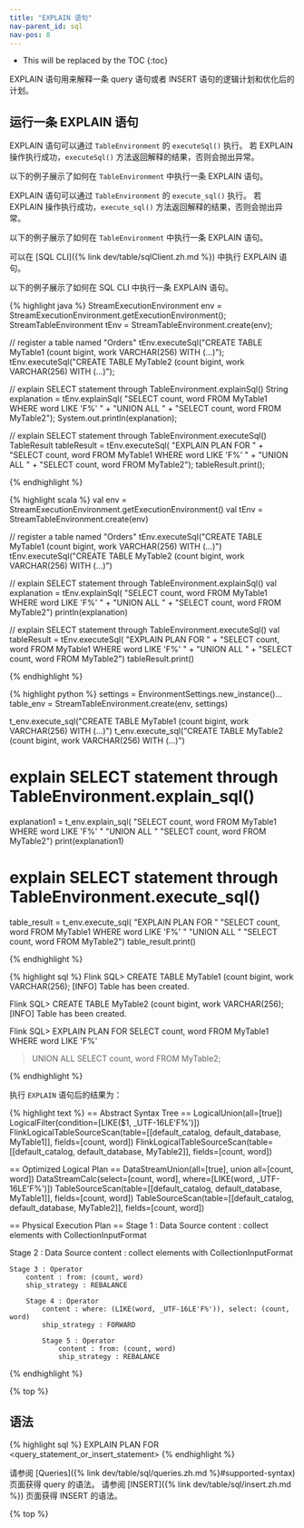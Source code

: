 ```yaml
---
title: "EXPLAIN 语句"
nav-parent_id: sql
nav-pos: 8
---
```

<!--
Licensed to the Apache Software Foundation (ASF) under one
or more contributor license agreements.  See the NOTICE file
distributed with this work for additional information
regarding copyright ownership.  The ASF licenses this file
to you under the Apache License, Version 2.0 (the
"License"); you may not use this file except in compliance
with the License.  You may obtain a copy of the License at

  http://www.apache.org/licenses/LICENSE-2.0

Unless required by applicable law or agreed to in writing,
software distributed under the License is distributed on an
"AS IS" BASIS, WITHOUT WARRANTIES OR CONDITIONS OF ANY
KIND, either express or implied.  See the License for the
specific language governing permissions and limitations
under the License.
-->

* This will be replaced by the TOC
{:toc}

EXPLAIN 语句用来解释一条 query 语句或者 INSERT 语句的逻辑计划和优化后的计划。


## 运行一条 EXPLAIN 语句

<div class="codetabs" data-hide-tabs="1" markdown="1">

<div data-lang="java/scala" markdown="1">

EXPLAIN 语句可以通过 `TableEnvironment` 的 `executeSql()` 执行。 若 EXPLAIN 操作执行成功，`executeSql()` 方法返回解释的结果，否则会抛出异常。

以下的例子展示了如何在 `TableEnvironment` 中执行一条 EXPLAIN 语句。

</div>

<div data-lang="python" markdown="1">

EXPLAIN 语句可以通过 `TableEnvironment` 的 `execute_sql()` 执行。 若 EXPLAIN 操作执行成功，`execute_sql()` 方法返回解释的结果，否则会抛出异常。

以下的例子展示了如何在 `TableEnvironment` 中执行一条 EXPLAIN 语句。

</div>

<div data-lang="SQL CLI" markdown="1">

可以在 [SQL CLI]({% link dev/table/sqlClient.zh.md %}) 中执行 EXPLAIN 语句。

以下的例子展示了如何在 SQL CLI 中执行一条 EXPLAIN 语句。

</div>
</div>

<div class="codetabs" markdown="1">
<div data-lang="java" markdown="1">
{% highlight java %}
StreamExecutionEnvironment env = StreamExecutionEnvironment.getExecutionEnvironment();
StreamTableEnvironment tEnv = StreamTableEnvironment.create(env);

// register a table named "Orders"
tEnv.executeSql("CREATE TABLE MyTable1 (count bigint, work VARCHAR(256) WITH (...)");
tEnv.executeSql("CREATE TABLE MyTable2 (count bigint, work VARCHAR(256) WITH (...)");

// explain SELECT statement through TableEnvironment.explainSql()
String explanation = tEnv.explainSql(
  "SELECT count, word FROM MyTable1 WHERE word LIKE 'F%' " +
  "UNION ALL " + 
  "SELECT count, word FROM MyTable2");
System.out.println(explanation);

// explain SELECT statement through TableEnvironment.executeSql()
TableResult tableResult = tEnv.executeSql(
  "EXPLAIN PLAN FOR " + 
  "SELECT count, word FROM MyTable1 WHERE word LIKE 'F%' " +
  "UNION ALL " + 
  "SELECT count, word FROM MyTable2");
tableResult.print();

{% endhighlight %}
</div>

<div data-lang="scala" markdown="1">
{% highlight scala %}
val env = StreamExecutionEnvironment.getExecutionEnvironment()
val tEnv = StreamTableEnvironment.create(env)

// register a table named "Orders"
tEnv.executeSql("CREATE TABLE MyTable1 (count bigint, work VARCHAR(256) WITH (...)")
tEnv.executeSql("CREATE TABLE MyTable2 (count bigint, work VARCHAR(256) WITH (...)")

// explain SELECT statement through TableEnvironment.explainSql()
val explanation = tEnv.explainSql(
  "SELECT count, word FROM MyTable1 WHERE word LIKE 'F%' " +
  "UNION ALL " + 
  "SELECT count, word FROM MyTable2")
println(explanation)

// explain SELECT statement through TableEnvironment.executeSql()
val tableResult = tEnv.executeSql(
  "EXPLAIN PLAN FOR " + 
  "SELECT count, word FROM MyTable1 WHERE word LIKE 'F%' " +
  "UNION ALL " + 
  "SELECT count, word FROM MyTable2")
tableResult.print()

{% endhighlight %}
</div>

<div data-lang="python" markdown="1">
{% highlight python %}
settings = EnvironmentSettings.new_instance()...
table_env = StreamTableEnvironment.create(env, settings)

t_env.execute_sql("CREATE TABLE MyTable1 (count bigint, work VARCHAR(256) WITH (...)")
t_env.execute_sql("CREATE TABLE MyTable2 (count bigint, work VARCHAR(256) WITH (...)")

# explain SELECT statement through TableEnvironment.explain_sql()
explanation1 = t_env.explain_sql(
    "SELECT count, word FROM MyTable1 WHERE word LIKE 'F%' "
    "UNION ALL "
    "SELECT count, word FROM MyTable2")
print(explanation1)

# explain SELECT statement through TableEnvironment.execute_sql()
table_result = t_env.execute_sql(
    "EXPLAIN PLAN FOR "
    "SELECT count, word FROM MyTable1 WHERE word LIKE 'F%' "
    "UNION ALL "
    "SELECT count, word FROM MyTable2")
table_result.print()

{% endhighlight %}
</div>

<div data-lang="SQL CLI" markdown="1">
{% highlight sql %}
Flink SQL> CREATE TABLE MyTable1 (count bigint, work VARCHAR(256);
[INFO] Table has been created.

Flink SQL> CREATE TABLE MyTable2 (count bigint, work VARCHAR(256);
[INFO] Table has been created.

Flink SQL> EXPLAIN PLAN FOR SELECT count, word FROM MyTable1 WHERE word LIKE 'F%' 
> UNION ALL 
> SELECT count, word FROM MyTable2;

{% endhighlight %}
</div>
</div>

执行 `EXPLAIN` 语句后的结果为：
<div>
{% highlight text %}
== Abstract Syntax Tree ==
LogicalUnion(all=[true])
  LogicalFilter(condition=[LIKE($1, _UTF-16LE'F%')])
    FlinkLogicalTableSourceScan(table=[[default_catalog, default_database, MyTable1]], fields=[count, word])
  FlinkLogicalTableSourceScan(table=[[default_catalog, default_database, MyTable2]], fields=[count, word])
  

== Optimized Logical Plan ==
DataStreamUnion(all=[true], union all=[count, word])
  DataStreamCalc(select=[count, word], where=[LIKE(word, _UTF-16LE'F%')])
    TableSourceScan(table=[[default_catalog, default_database, MyTable1]], fields=[count, word])
  TableSourceScan(table=[[default_catalog, default_database, MyTable2]], fields=[count, word])

== Physical Execution Plan ==
Stage 1 : Data Source
	content : collect elements with CollectionInputFormat

Stage 2 : Data Source
	content : collect elements with CollectionInputFormat

	Stage 3 : Operator
		content : from: (count, word)
		ship_strategy : REBALANCE

		Stage 4 : Operator
			content : where: (LIKE(word, _UTF-16LE'F%')), select: (count, word)
			ship_strategy : FORWARD

			Stage 5 : Operator
				content : from: (count, word)
				ship_strategy : REBALANCE
{% endhighlight %}
</div>

{% top %}

## 语法

{% highlight sql %}
EXPLAIN PLAN FOR <query_statement_or_insert_statement>
{% endhighlight %}

请参阅 [Queries]({% link dev/table/sql/queries.zh.md %}#supported-syntax) 页面获得 query 的语法。
请参阅 [INSERT]({% link dev/table/sql/insert.zh.md %}) 页面获得 INSERT 的语法。

{% top %}
